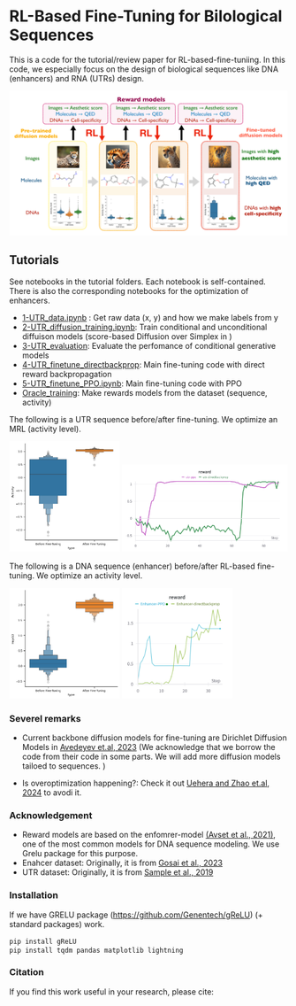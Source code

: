 # RL-Based Fine-Tuning for Bilological Sequences 


This is a code for the tutorial/review paper for RL-based-fine-tuniing.  In this code, we especially focus on the design of biological sequences like DNA (enhancers) and RNA (UTRs) design. 

![Summary](./media/summary.png)

## Tutorials

See notebooks in the tutorial folders. Each notebook is self-contained. There is also the corresponding notebooks for the optimization of enhancers. 

* [1-UTR_data.ipynb](tutorials/UTR/1-UTR_data.ipynb) : Get raw data (x, y) and how we make labels from y
* [2-UTR_diffusion_training.ipynb](tutorials/UTR/2-UTR_diffusion_training.ipynb): Train conditional and unconditional diffuison models (score-based Diffusion over Simplex in )
* [3-UTR_evaluation](tutorials/UTR/3-UTR_evaluation.ipynb): Evaluate the perfomance of conditional generative models
* [4-UTR_finetune_directbackprop](tutorials/UTR/4-UTR_finetune_directbackprop.ipynb): Main fine-tuning code with direct reward backpropagation 
* [5-UTR_finetune_PPO.ipynb](tutorials//UTR/5-UTR_finetune_PPO.ipynb):  Main fine-tuning code with PPO  
* [Oracle_training](tutorials/UTR/UTR_oracle_training.ipynb): Make rewards models from the dataset (sequence, activity)


The following is a UTR sequence before/after fine-tuning. We optimize an MRL (activity level). 

<img src= "./media/RNA_output_high_finetune.png"  width="200"> <img src= "./media/chat_UTR.png" width="300"> 


 The following is a DNA sequence (enhancer) before/after RL-based fine-tuning. We optimize an activity level. 

<img src= "./media/DNA_output_high_finetune.png"  width="200"> <img src= "./media/chat_Enhancer.png" width="200"> 


### Severel remarks 

* Current backbone diffusion models for fine-tuning are Dirichlet Diffusion Models in  [Avedeyev et.al, 2023](https://arxiv.org/abs/2305.10699) (We acknowledge that we borrow the code from their code in some parts. We will add more diffusion models tailoed to sequences. )

* Is overoptimization happening?: Check it out [Uehera and Zhao et.al, 2024](https://arxiv.org/abs/2405.19673) to avodi it.


### Acknowledgement
* Reward models are based on the enfomrer-model [(Avset et al., 2021)](https://www.nature.com/articles/s41592-021-01252-x), one of the most common models for DNA sequence modeling. We use Grelu package for this purpose. 
* Enahcer dataset: Originally, it is from [Gosai et al., 2023](https://www.biorxiv.org/content/10.1101/2023.08.08.552077v1)
* UTR dataset: Originally, it is from  [Sample et al., 2019 ](https://www.ncbi.nlm.nih.gov/geo/query/acc.cgi?acc=GSE114002)

### Installation 

If we have GRELU package (https://github.com/Genentech/gReLU) (+ standard packages) work. 
```
pip install gReLU
pip install tqdm pandas matplotlib lightning
```

### Citation

If you find this work useful in your research, please cite: